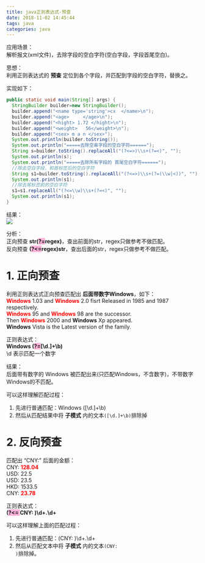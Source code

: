 ```yaml
---
title: java正则表达式-预查
date: 2018-11-02 14:45:44
tags: java
categories: java
---
```

应用场景：  
解析报文(xml文件)，去除字段的空白字符(空白字段，字段首尾空白)。

思想：   
利用正则表达式的 **预查** 定位到各个字段，并匹配到字段的空白字符，替换之。  

实现如下：   
```java
public static void main(String[] args) {
  StringBuilder builder=new StringBuilder();
  builder.append("<name type='string'>cx  </name>\n");
  builder.append("<age>     </age>\n");
  builder.append("<hight> 1.72 </hight>\n");
  builder.append("<weight>   56</weight>\n");
  builder.append("<sex> m a n </sex>");
  System.out.println(builder.toString());
  System.out.println("=====去除空串字段的空白字符======");
  String s=builder.toString().replaceAll("(?<=>)\\s+(?=<)", "");
  System.out.println(s);
  System.out.println("=====去除所有字段的 首尾空白字符======");
  //除去空白字段，和首标签后的空白字符
  String s1=builder.toString().replaceAll("(?<=>)\\s+(?=(\\w|<))", "");
  System.out.println(s1);
  //除去尾标签前的空白字符
  s1=s1.replaceAll("(?<=\\w)\\s+(?=<)", "");
  System.out.println(s1);
}
```
结果：  
![](https://mitre.oss-cn-hangzhou.aliyuncs.com/blog-2018-11/2018-11-02_144254.png)  

分析：  
正向预查 **str(<span style="background:#ffb3d9;">?=</span>regex)**，查出前面的str，regex只做参考不做匹配。   
反向预查 **(<span style="background:#ffb3d9;">?<=</span>regex)str**，查出后面的str，regex只做参考不做匹配。  

# 1. 正向预查
利用正则表达式正向预查匹配出 **后面带数字Windows**，如下：    
**<font color=red>Windows</font>** 1.03 and **<font color=red>Windows</font>** 2.0 fisrt Released in 1985 and 1987 respectively.  
**<font color=red>Windows</font>** 95 and **<font color=red>Windows</font>** 98 are the successor.  
Then **<font color=red>Windows</font>** 2000 and **Windows** Xp appeared.  
**Windows** Vista is the Latest version of the family.  

正则表达式：  
**Windows (<span style="background:#ffb3d9;">?=</span>[\d.]+\b)**    
\d 表示匹配一个数字  

结果：  
后面带有数字的 Windows 被匹配出来(只匹配Windows，不含数字)，不带数字Windows的不匹配。   

可以这样理解匹配过程：  
1. 先进行普通匹配：Windows ([\d.]+\b)
2. 然后从匹配结果中将 **子模式** 内的文本<code>([\d.]+\b)</code>排除掉  

# 2. 反向预查
匹配出 “CNY:” 后面的金额：   
CNY: **<font color=red>128.04</font>**    
USD: 22.5  
USD: 23.5  
HKD: 1533.5  
CNY: **<font color=red>23.78</font>**    

正则表达式：  
**(<span style="background:#ffb3d9;">?<= </span>CNY: )\d+\.\d+**   


可以这样理解上面的匹配过程：
1. 先进行普通匹配：(CNY: )\d+\.\d+
2. 然后从匹配文本中将 **子模式** 内的文本<code>(CNY: )</code>排除掉。
